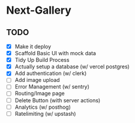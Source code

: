 # Next-Gallery

## TODO

- [x] Make it deploy
- [x] Scaffold Basic UI with mock data
- [x] Tidy Up Build Process
- [x] Actually setup a database (w/ vercel postgres)
- [x] Add authentication (w/ clerk)
- [ ] Add image upload
- [ ] Error Management (w/ sentry)
- [ ] Routing/Image page
- [ ] Delete Button (with server actions)
- [ ] Analytics (w/ posthog)
- [ ] Ratelimiting (w/ upstash)
